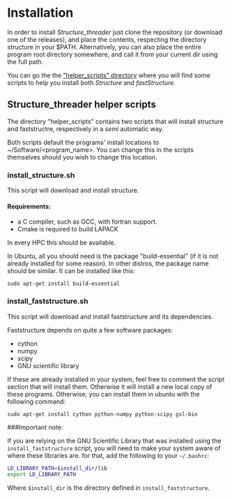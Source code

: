 # Installation
In order to install *Structure_threader* just clone the repository (or download one of the releases), and place the contents, respecting the directory structure in your $PATH.
Alternatively, you can also place the entire program root directory somewhere, and call it from your current dir using the full path.

You can go the the ["helper_scripts" directory](https://github.com/StuntsPT/Structure_threader/tree/master/helper_scripts) where you will find some scripts to help you install both *Structure* and *fastStructure*.


## Structure_threader helper scripts
The directory "helper_scripts" contains two scripts that will install structure and faststructre, respectively in a *semi* automatic way.

Both scripts default the programs' install locations to ~/Software/<program_name>. You can change this in the scripts themselves should you wish to change this location.


### install_structure.sh
This script will download and install structure.


#### Requirements:
* a C compiler, such as GCC, with fortran support.
* Cmake is required to build LAPACK

In every HPC this should be available.

In Ubuntu, all you should need is the package "build-essential" (if it is not already installed for some reason). In other distros, the package name should be similar. It can be installed like this:

```
sudo apt-get install build-essential
```


### install_faststructure.sh
This script will download and install faststructure and its dependencies.

Faststructure depends on quite a few software packages:
* cython
* numpy
* scipy
* GNU scientific library

If these are already installed in your system, feel free to comment the script section that will install them. Otherwise it will install a new local copy of these programs. Otherwise, you can install them in ubuntu with the following command:

```
sudo apt-get install cython python-numpy python-scipy gsl-bin
```

###Important note:

If you are relying on the GNU Scientific Library that was installed using the `install_faststructure` script, you will need to make your system aware of where these libraries are.
for that, add the following to your `~/.bashrc`:

```bash
LD_LIBRARY_PATH=$install_dir/lib
export LD_LIBRARY_PATH
```

Where `$install_dir` is the directory defined in `install_faststructure`.
